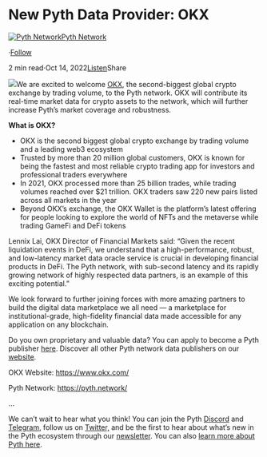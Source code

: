 New Pyth Data Provider: OKX
===========================

[![Pyth Network](https://miro.medium.com/v2/resize:fill:88:88/1*rdK3rHcWpkge6BRQRIwBjA.jpeg)](/?source=post_page-----2a00cdfc7134--------------------------------)[Pyth Network](/?source=post_page-----2a00cdfc7134--------------------------------)

·[Follow](https://medium.com/m/signin?actionUrl=https%3A%2F%2Fmedium.com%2F_%2Fsubscribe%2Fuser%2Ff55fccc0ad62&operation=register&redirect=https%3A%2F%2Fpythnetwork.medium.com%2Fnew-pyth-data-provider-okx-2a00cdfc7134&user=Pyth+Network&userId=f55fccc0ad62&source=post_page-f55fccc0ad62----2a00cdfc7134---------------------post_header-----------)

2 min read·Oct 14, 2022[Listen](https://medium.com/m/signin?actionUrl=https%3A%2F%2Fmedium.com%2Fplans%3Fdimension%3Dpost_audio_button%26postId%3D2a00cdfc7134&operation=register&redirect=https%3A%2F%2Fpythnetwork.medium.com%2Fnew-pyth-data-provider-okx-2a00cdfc7134&source=-----2a00cdfc7134---------------------post_audio_button-----------)Share

![](https://miro.medium.com/v2/resize:fit:1400/1*dXVWdJsI0q-hzIPiP2Ct1w.jpeg)We are excited to welcome [OKX](https://www.okx.com/), the second-biggest global crypto exchange by trading volume, to the Pyth network. OKX will contribute its real-time market data for crypto assets to the network, which will further increase Pyth’s market coverage and robustness.

**What is OKX?**

* OKX is the second biggest global crypto exchange by trading volume and a leading web3 ecosystem
* Trusted by more than 20 million global customers, OKX is known for being the fastest and most reliable crypto trading app for investors and professional traders everywhere
* In 2021, OKX processed more than 25 billion trades, while trading volumes reached over $21 trillion. OKX traders saw 220 new pairs listed across all markets in the year
* Beyond OKX’s exchange, the OKX Wallet is the platform’s latest offering for people looking to explore the world of NFTs and the metaverse while trading GameFi and DeFi tokens

Lennix Lai, OKX Director of Financial Markets said: “Given the recent liquidation events in DeFi, we understand that a high-performance, robust, and low-latency market data oracle service is crucial in developing financial products in DeFi. The Pyth network, with sub-second latency and its rapidly growing network of highly respected data partners, is an example of this exciting potential.”

We look forward to further joining forces with more amazing partners to build the digital data marketplace we all need — a marketplace for institutional-grade, high-fidelity financial data made accessible for any application on any blockchain.

Do you own proprietary and valuable data? You can apply to become a Pyth publisher [here](https://yyyf63zqhtu.typeform.com/PythDPA). Discover all other Pyth network data publishers on our [website](https://pyth.network/publishers/).

OKX Website: <https://www.okx.com/>

Pyth Network: <https://pyth.network/>

…

We can’t wait to hear what you think! You can join the Pyth [Discord](https://discord.gg/invite/PythNetwork) and [Telegram](https://t.me/Pyth_Network), follow us on [Twitter,](https://twitter.com/PythNetwork) and be the first to hear about what’s new in the Pyth ecosystem through our [newsletter](https://pyth.substack.com/). You can also [learn more about Pyth here](https://linktr.ee/pythnetwork/).

